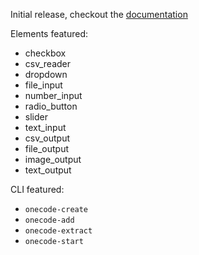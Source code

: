 Initial release, checkout the [documentation](https://deeplime-io.github.io/onecode/0.1.0/)

Elements featured:
* checkbox
* csv_reader
* dropdown
* file_input
* number_input
* radio_button
* slider
* text_input
* csv_output
* file_output
* image_output
* text_output

CLI featured:
* `onecode-create`
* `onecode-add`
* `onecode-extract`
* `onecode-start`
